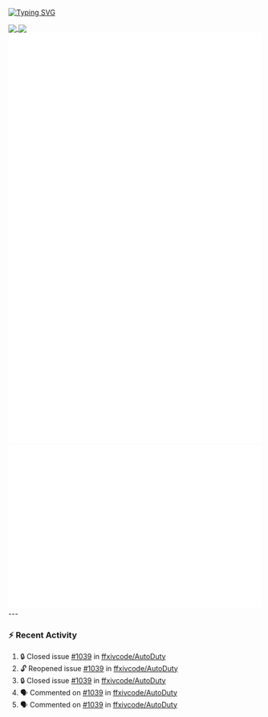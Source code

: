 [![Typing SVG](https://readme-typing-svg.demolab.com?font=Fira+Code&duration=1000&pause=1000&multiline=true&repeat=false&width=435&lines=Simon+Latusek+%7C+Gameplay+Engineer)](https://git.io/typing-svg)

<a href="https://github.com/anuraghazra/github-readme-stats">
  <img height=200 align="center" src="https://github-readme-stats.vercel.app/api?username=erdelf&theme=radical" />
</a>
<a href="https://github.com/anuraghazra/convoychat">
  <img height=200 align="center" src="https://streak-stats.demolab.com?user=erdelf&theme=radical&mode=weekly" />
</a>

<picture>
  <img src="/github-metrics.svg" alt="Metrics">
</picture>

<picture>
  <img src="/github-metrics-achievements.svg" alt="Achievements">
</picture>
---

### :zap: Recent Activity
<!--START_SECTION:activity-->
1. 🔒 Closed issue [#1039](https://github.com/ffxivcode/AutoDuty/issues/1039) in [ffxivcode/AutoDuty](https://github.com/ffxivcode/AutoDuty)
2. 🔓 Reopened issue [#1039](https://github.com/ffxivcode/AutoDuty/issues/1039) in [ffxivcode/AutoDuty](https://github.com/ffxivcode/AutoDuty)
3. 🔒 Closed issue [#1039](https://github.com/ffxivcode/AutoDuty/issues/1039) in [ffxivcode/AutoDuty](https://github.com/ffxivcode/AutoDuty)
4. 🗣 Commented on [#1039](https://github.com/ffxivcode/AutoDuty/issues/1039#issuecomment-3060195258) in [ffxivcode/AutoDuty](https://github.com/ffxivcode/AutoDuty)
5. 🗣 Commented on [#1039](https://github.com/ffxivcode/AutoDuty/issues/1039#issuecomment-3060145398) in [ffxivcode/AutoDuty](https://github.com/ffxivcode/AutoDuty)
<!--END_SECTION:activity-->

<!--
**erdelf/erdelf** is a ✨ _special_ ✨ repository because its `README.md` (this file) appears on your GitHub profile.

Here are some ideas to get you started:

- 🔭 I’m currently working on ...
- 🌱 I’m currently learning ...
- 👯 I’m looking to collaborate on ...
- 🤔 I’m looking for help with ...
- 💬 Ask me about ...
- 📫 How to reach me: ...
- 😄 Pronouns: ...
- ⚡ Fun fact: ...
-->
